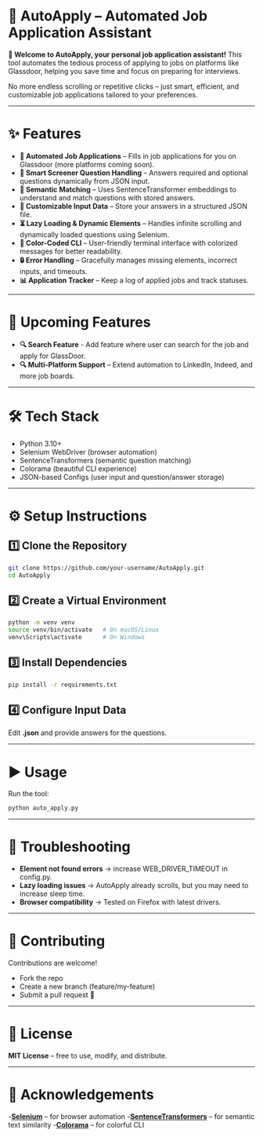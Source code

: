 # 🚀 AutoApply – Automated Job Application Assistant

**👋 Welcome to AutoApply, your personal job application assistant!**
This tool automates the tedious process of applying to jobs on platforms like Glassdoor, helping you save time and focus on preparing for interviews.

No more endless scrolling or repetitive clicks – just smart, efficient, and customizable job applications tailored to your preferences.

---

# ✨ Features

- **🤖 Automated Job Applications** – Fills in job applications for you on Glassdoor (more platforms coming soon).
- **📝 Smart Screener Question Handling** – Answers required and optional questions dynamically from JSON input.
- **🎯 Semantic Matching** – Uses SentenceTransformer embeddings to understand and match questions with stored answers.
- **📜 Customizable Input Data** – Store your answers in a structured JSON file.
- **⏳ Lazy Loading & Dynamic Elements** – Handles infinite scrolling and dynamically loaded questions using Selenium.
- **🎨 Color-Coded CLI** – User-friendly terminal interface with colorized messages for better readability.
- **🔒 Error Handling** – Gracefully manages missing elements, incorrect inputs, and timeouts.
- **📊 Application Tracker** – Keep a log of applied jobs and track statuses.

---

# 🚀 Upcoming Features

- **🔍 Search Feature** - Add feature where user can search for the job and apply for GlassDoor.
- **🔍 Multi-Platform Support** – Extend automation to LinkedIn, Indeed, and more job boards.

---

# 🛠️ Tech Stack

- Python 3.10+
- Selenium WebDriver (browser automation)
- SentenceTransformers (semantic question matching)
- Colorama (beautiful CLI experience)
- JSON-based Configs (user input and question/answer storage)

---

# ⚙️ Setup Instructions

## 1️⃣ Clone the Repository

```bash
git clone https://github.com/your-username/AutoApply.git
cd AutoApply
```

## 2️⃣ Create a Virtual Environment
```bash
python -m venv venv
source venv/bin/activate   # On macOS/Linux
venv\Scripts\activate      # On Windows
```

## 3️⃣ Install Dependencies
```bash
pip install -r requirements.txt
```

## 4️⃣ Configure Input Data
Edit **.json** and provide answers for the questions.

---

# ▶️ Usage

Run the tool:

```bash
python auto_apply.py
```

---

# 🐞 Troubleshooting

- **Element not found errors** → increase WEB_DRIVER_TIMEOUT in config.py.
- **Lazy loading issues** → AutoApply already scrolls, but you may need to increase sleep time.
- **Browser compatibility** → Tested on Firefox with latest drivers.

---

# 🤝 Contributing

Contributions are welcome!

- Fork the repo
- Create a new branch (feature/my-feature)
- Submit a pull request 🚀

---

# 📜 License

**MIT License** – free to use, modify, and distribute.

---

# 🙌 Acknowledgements

-[**Selenium**](https://www.selenium.dev/) – for browser automation
-[**SentenceTransformers**](https://www.sbert.net/) – for semantic text similarity
-[**Colorama**](https://pypi.org/project/colorama/) – for colorful CLI

